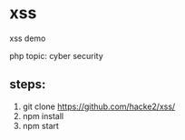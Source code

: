 # xss
xss demo

php topic: cyber security

## steps:

1. git clone https://github.com/hacke2/xss/
2. npm install
3. npm start
